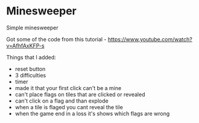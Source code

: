 # Minesweeper
Simple minesweeper


Got some of the code from this tutorial - https://www.youtube.com/watch?v=AfhfAxKFP-s

Things that I added:
- reset button
- 3 difficulties
- timer
- made it that your first click can't be a mine
- can't place flags on tiles that are clicked or revealed
- can't click on a flag and than explode
- when a tile is flaged you cant reveal the tile
- when the game end in a loss it's shows which flags are wrong
